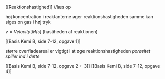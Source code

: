 [[Reaktionshastighed]]
//læs op 


høj koncentration i reaktanterne øger reaktionshastigheden
samme kan siges on gas i høj tryk

$v = Velocity [M/s]$
(hastiheden af reaktionen)

[[Basis Kemi B, side 7-12, opgave 1]] 

større overfladeareal er vigtigt i at øge reaktionshastigheden
_porøsitet spiller ind i dette_

[[Basis Kemi B, side 7-12, opgave 2 + 3]] 
[[Basis Kemi B, side 7-12, opgave 4]] 